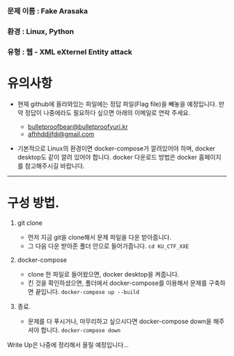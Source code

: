 ### 문제 이름 : Fake Arasaka
### 환경 : Linux, Python
### 유형 : 웹 - XML eXternel Entity attack

# 유의사항 
- 현재 github에 올라와있는 파일에는 정답 파일(Flag file)을 빼놓을 예정입니다. 만약 정답이 나중에라도 필요하다 싶으면 아래의 이메일로 연락 주세요.
  - bulletproofbear@bulletproofyuri.kr
  - afhhddjjfdj@gmail.com
 
- 기본적으로 Linux의 환경이면 docker-compose가 깔려있어야 하며, docker desktop도 같이 깔려 있어야 합니다. docker 다운로드 방법은 docker 홈페이지를 참고해주시길 바랍니다.
 
--- 

# 구성 방법.
1. git clone
   - 먼저 지금 git을 clone해서 문제 파일을 다운 받아줍니다.
   - 그 다음 다운 받아준 폴더 안으로 들어가줍니다.
     ``` cd KU_CTF_XXE ```

2. docker-compose
   - clone 한 파일로 들어왔으면, docker desktop을 켜줍니다.
   - 킨 것을 확인하셨으면, 폴더에서 docker-compose를 이용해서 문제를 구축하면 끝입니다.
     ``` docker-compose up --build ```

3. 종료.
   - 문제를 다 푸시거나, 마무리하고 싶으시다면 docker-compose down을 해주셔야 합니다.
     ``` docker-compose down ```


Write Up은 나중에 정리해서 올릴 예정입니다...
